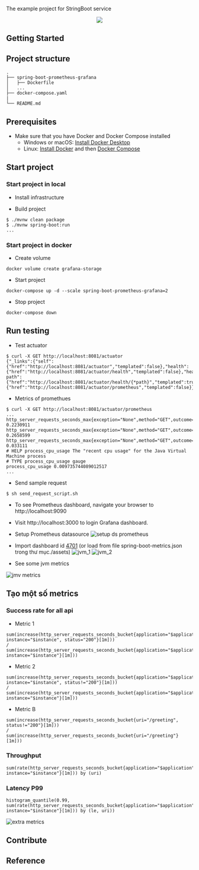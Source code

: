 The example project for StringBoot service

<div align="center">
    <img src="./assets/images/spring_boot_icon.png"/>
</div>

## Getting Started

## Project structure
```
.
├── spring-boot-prometheus-grafana
│   ├── Dockerfile
│   ...
├── docker-compose.yaml
|
└── README.md
```

## Prerequisites
- Make sure that you have Docker and Docker Compose installed
  - Windows or macOS:
    [Install Docker Desktop](https://www.docker.com/get-started)
  - Linux: [Install Docker](https://www.docker.com/get-started) and then
    [Docker Compose](https://github.com/docker/compose)

## Start project
### Start project in local

- Install infrastructure

- Build project
```shell script
$ ./mvnw clean package
$ ./mvnw spring-boot:run
...
```

### Start project in docker 

- Create volume 
```shell script
docker volume create grafana-storage
```

- Start project
```shell script
docker-compose up -d --scale spring-boot-prometheus-grafana=2
```

- Stop project
```shell script
docker-compose down
```

## Run testing

- Test actuator
```shell script
$ curl -X GET http://localhost:8081/actuator
{"_links":{"self":{"href":"http://localhost:8081/actuator","templated":false},"health":{"href":"http://localhost:8081/actuator/health","templated":false},"health-path":{"href":"http://localhost:8081/actuator/health/{*path}","templated":true},"prometheus":{"href":"http://localhost:8081/actuator/prometheus","templated":false}}}
```

- Metrics of promethues
```shell script
$ curl -X GET http://localhost:8081/actuator/prometheus
...
http_server_requests_seconds_max{exception="None",method="GET",outcome="SUCCESS",status="200",uri="/actuator/prometheus",} 0.2230911
http_server_requests_seconds_max{exception="None",method="GET",outcome="SUCCESS",status="200",uri="/actuator",} 0.2658599
http_server_requests_seconds_max{exception="None",method="GET",outcome="CLIENT_ERROR",status="404",uri="/**",} 0.033111
# HELP process_cpu_usage The "recent cpu usage" for the Java Virtual Machine process
# TYPE process_cpu_usage gauge
process_cpu_usage 0.009735744089012517
...
```

- Send sample request
```shell script
$ sh send_request_script.sh
```

- To see Prometheus dashboard, navigate your browser to http://localhost:9090

- Visit http://localhost:3000 to login Grafana dashboard.

- Setup Prometheus datasource
![setup ds prometheus](./assets/images/setup_ds_prometheus.png)

- Import dashboard id [4701](https://grafana.com/grafana/dashboards/4701) (or load from file spring-boot-metrics.json trong thư mục./assets)
![jvm_1](./assets/images/import_jvm_metric_1.png)
![jvm_2](./assets/images/import_jvm_metric_2.png)

 
- See some jvm metrics

![jmv metrics](assets/images/grafana_jvm_metrics.png)

## Tạo một số metrics

### Success rate for all api
- Metric 1
```text
sum(increase(http_server_requests_seconds_bucket{application="$application", instance="$instance", status="200"}[1m]))
/
sum(increase(http_server_requests_seconds_bucket{application="$application", instance="$instance"}[1m]))
```

- Metric 2
```text
sum(increase(http_server_requests_seconds_bucket{application="$application", instance="$instance", status!="200"}[1m]))
/
sum(increase(http_server_requests_seconds_bucket{application="$application", instance="$instance"}[1m]))
```


- Metric B
```text
sum(increase(http_server_requests_seconds_bucket{uri="/greeting", status!="200"}[1m]))
/
sum(increase(http_server_requests_seconds_bucket{uri="/greeting"}[1m]))
```

### Throughput
```text
sum(rate(http_server_requests_seconds_bucket{application="$application", instance="$instance"}[1m])) by (uri)
```

### Latency P99
```text
histogram_quantile(0.99, sum(rate(http_server_requests_seconds_bucket{application="$application", instance="$instance"}[1m])) by (le, uri))
```

![extra metrics](./assets/images/grafana_extra_metrics.png)

## Contribute

## Reference